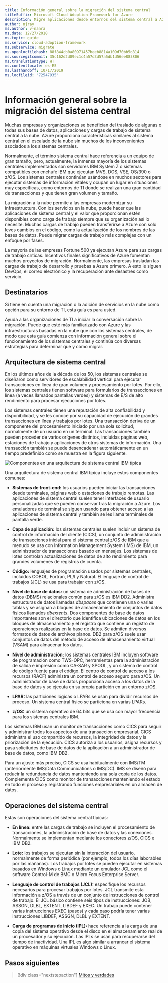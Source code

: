 ```yaml
---
title: Información general sobre la migración del sistema central
titleSuffix: Microsoft Cloud Adoption Framework for Azure
description: Migre aplicaciones desde entornos del sistema central a Azure, una infraestructura que se ha probado de alta disponibilidad y escalable para los sistemas que se ejecutan actualmente en sistemas centrales.
author: njray
ms.author: v-nanra
ms.date: 12/27/2018
ms.topic: guide
ms.service: cloud-adoption-framework
ms.subservice: migrate
ms.openlocfilehash: 88f844cb0a80971457beeb8814a109d70bb5d814
ms.sourcegitcommit: 35c162d2d09ec1c4a57d3d57a5db1d56ee883806
ms.translationtype: HT
ms.contentlocale: es-ES
ms.lasthandoff: 10/17/2019
ms.locfileid: "72547935"
---
```

# <a name="mainframe-migration-overview"></a>Información general sobre la migración del sistema central

Muchas empresas y organizaciones se benefician del traslado de algunas o todas sus bases de datos, aplicaciones y cargas de trabajo de sistema central a la nube. Azure proporciona características similares al sistema central en el escalado de la nube sin muchos de los inconvenientes asociados a los sistemas centrales.

Normalmente, el término sistema central hace referencia a un equipo de gran tamaño, pero, actualmente, la inmensa mayoría de los sistemas centrales implementados son servidores IBM System Z o sistemas compatibles con enchufe IBM que ejecutan MVS, DOS, VSE, OS/390 o z/OS. Los sistemas centrales continúan usándose en muchos sectores para ejecutar sistemas de información vitales y ocupan un lugar en situaciones muy específicas, como entornos de TI donde se realizan una gran cantidad de transacciones y que tienen gran volumen y tamaño.

La migración a la nube permite a las empresas modernizar su infraestructura. Con los servicios en la nube, puede hacer que las aplicaciones de sistema central y el valor que proporcionan estén disponibles como carga de trabajo siempre que su organización así lo necesite. Muchas cargas de trabajo pueden transferirse a Azure con solo leves cambios en el código, como la actualización de los nombres de las bases de datos. Puede migrar cargas de trabajo más complejas con un enfoque por fases.

La mayoría de las empresas Fortune 500 ya ejecutan Azure para sus cargas de trabajo críticas. Incentivos finales significativos de Azure fomentan muchos proyectos de migración. Normalmente, las empresas trasladan las cargas de trabajo de desarrollo y pruebas a Azure primero. A esto le siguen DevOps, el correo electrónico y la recuperación ante desastres como servicio.

## <a name="intended-audience"></a>Destinatarios

Si tiene en cuenta una migración o la adición de servicios en la nube como opción para su entorno de TI, esta guía es para usted.

Ayuda a las organizaciones de TI a iniciar la conversación sobre la migración. Puede que esté más familiarizado con Azure y las infraestructuras basadas en la nube que con los sistemas centrales, de modo que esta guía comienza con información general sobre el funcionamiento de los sistemas centrales y continúa con diversas estrategias para determinar qué y cómo migrar.

## <a name="mainframe-architecture"></a>Arquitectura de sistema central

En los últimos años de la década de los 50, los sistemas centrales se diseñaron como servidores de escalabilidad vertical para ejecutar transacciones en línea de gran volumen y procesamiento por lotes. Por ello, los sistemas centrales tienen software para formularios de transacciones en línea (a veces llamados pantallas verdes) y sistemas de E/S de alto rendimiento para procesar ejecuciones por lotes.

Los sistemas centrales tienen una reputación de alta confiabilidad y disponibilidad, y se les conoce por su capacidad de ejecución de grandes transacciones en línea y trabajos por lotes. Una transacción deriva de un componente del procesamiento iniciado por una sola solicitud, normalmente de un usuario en un terminal. Las transacciones también pueden proceder de varios orígenes distintos, incluidas páginas web, estaciones de trabajo y aplicaciones de otros sistemas de información. Una transacción también se puede desencadenar automáticamente en un tiempo predefinido como se muestra en la figura siguiente.

![Componentes en una arquitectura de sistema central IBM típica](../../_images/mainframe-migration/mainframe-architecture.png)

Una arquitectura de sistema central IBM típica incluye estos componentes comunes:

- **Sistemas de front-end:** los usuarios pueden iniciar las transacciones desde terminales, páginas web o estaciones de trabajo remotas. Las aplicaciones de sistema central suelen tener interfaces de usuario personalizadas que se pueden conservar tras la migración a Azure. Los emuladores de terminal se siguen usando para obtener acceso a las aplicaciones de sistema central y también se les llama terminales de pantalla verde.

- **Capa de aplicación:** los sistemas centrales suelen incluir un sistema de control de información del cliente (CICS), un conjunto de administración de transacciones inicial para el sistema central z/OS de IBM que a menudo se usa con Information Management System (IMS) de IBM, un administrador de transacciones basado en mensajes. Los sistemas de lotes controlan actualizaciones de datos de alto rendimiento para grandes volúmenes de registros de cuenta.

- **Código:** lenguajes de programación usados por sistemas centrales, incluidos COBOL, Fortran, PL/I y Natural. El lenguaje de control de trabajos (JCL) se usa para trabajar con z/OS.

- **Nivel de base de datos:** un sistema de administración de bases de datos (DBMS) relacionales común para z/OS es IBM DD2. Administra estructuras de datos llamadas *dbspaces* que contienen una o varias tablas y se asignan a bloques de almacenamiento de conjuntos de datos físicos llamados *dbextents*. Dos componentes de base de datos importantes son el directorio que identifica ubicaciones de datos en los bloques de almacenamiento y el registro que contiene un registro de operaciones realizadas en la base de datos. Se admiten diversos formatos de datos de archivos planos. DB2 para z/OS suele usar conjuntos de datos del método de acceso de almacenamiento virtual (VSAM) para almacenar los datos.

- **Nivel de administración:** los sistemas centrales IBM incluyen software de programación como TWS-OPC, herramientas para la administración de salida e impresión como CA-SAR y SPOOL, y un sistema de control de código fuente para el código. El centro de control de acceso a los recursos (RACF) administra un control de acceso seguro para z/OS. Un administrador de base de datos proporciona acceso a los datos de la base de datos y se ejecuta en su propia partición en un entorno z/OS.

- **LPAR:** las particiones lógicas o LPARs se usan para dividir recursos de proceso. Un sistema central físico se particiona en varias LPARs.

- **z/OS:** un sistema operativo de 64 bits que se usa con mayor frecuencia para los sistemas centrales IBM.

Los sistemas IBM usan un monitor de transacciones como CICS para seguir y administrar todos los aspectos de una transacción empresarial. CICS administra el uso compartido de recursos, la integridad de datos y la priorización de la ejecución. CICS autoriza a los usuarios, asigna recursos y pasa solicitudes de base de datos de la aplicación a un administrador de base de datos, como IBM DB2.

Para un ajuste más preciso, CICS se usa habitualmente con IMS/TM (anteriormente IMS/Data Communications o IMS/DC). IMS se diseñó para reducir la redundancia de datos manteniendo una sola copia de los datos. Complementa CICS como monitor de transacciones manteniendo el estado en todo el proceso y registrando funciones empresariales en un almacén de datos.

## <a name="mainframe-operations"></a>Operaciones del sistema central

Estas son operaciones del sistema central típicas:

- **En línea:** entre las cargas de trabajo se incluyen el procesamiento de transacciones, la administración de base de datos y las conexiones. Normalmente se implementan mediante los conectores z/OS, CICS e IBM DB2.

- **Lote:** los trabajos se ejecutan sin la interacción del usuario, normalmente de forma periódica (por ejemplo, todos los días laborables por las mañanas). Los trabajos por lotes se pueden ejecutar en sistemas basados en Windows o Linux mediante un emulador JCL como el software Control-M de BMC o Micro Focus Enterprise Server.

- **Lenguaje de control de trabajos (JCL):** especifique los recursos necesarios para procesar trabajos por lotes. JCL transmite esta información a z/OS a través de un conjunto de instrucciones de control de trabajo. El JCL básico contiene seis tipos de instrucciones: JOB, ASSGN, DLBL, EXTENT, LIBDEF y EXEC. Un trabajo puede contener varias instrucciones EXEC (pasos) y cada paso podría tener varias instrucciones LIBDEF, ASSGN, DLBL y EXTENT.

- **Carga de programas de inicio (IPL):**  hace referencia a la carga de una copia del sistema operativo desde el disco en el almacenamiento real de un procesador y su ejecución. Las IPLs se usan para recuperarse del tiempo de inactividad. Una IPL es algo similar a arrancar el sistema operativo en máquinas virtuales Windows o Linux.

## <a name="next-steps"></a>Pasos siguientes

> [!div class="nextstepaction"]
> [Mitos y verdades](./myths-and-facts.md)

